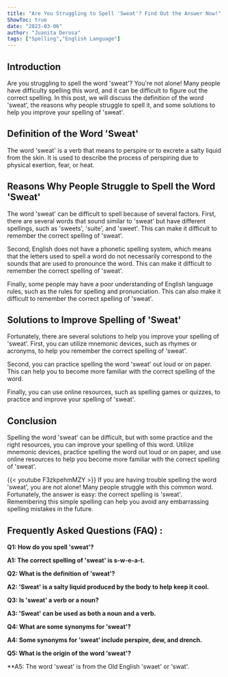 ```yaml
---
title: "Are You Struggling to Spell 'Sweat'? Find Out the Answer Now!"
ShowToc: true 
date: "2023-03-06"
author: "Juanita Derosa" 
tags: ["Spelling","English Language"]
---
```

## Introduction 
Are you struggling to spell the word 'sweat'? You're not alone! Many people have difficulty spelling this word, and it can be difficult to figure out the correct spelling. In this post, we will discuss the definition of the word 'sweat', the reasons why people struggle to spell it, and some solutions to help you improve your spelling of 'sweat'. 

## Definition of the Word 'Sweat'
The word 'sweat' is a verb that means to perspire or to excrete a salty liquid from the skin. It is used to describe the process of perspiring due to physical exertion, fear, or heat. 

## Reasons Why People Struggle to Spell the Word 'Sweat'
The word 'sweat' can be difficult to spell because of several factors. First, there are several words that sound similar to 'sweat' but have different spellings, such as 'sweets', 'suite', and 'sweet'. This can make it difficult to remember the correct spelling of 'sweat'. 

Second, English does not have a phonetic spelling system, which means that the letters used to spell a word do not necessarily correspond to the sounds that are used to pronounce the word. This can make it difficult to remember the correct spelling of 'sweat'. 

Finally, some people may have a poor understanding of English language rules, such as the rules for spelling and pronunciation. This can also make it difficult to remember the correct spelling of 'sweat'. 

## Solutions to Improve Spelling of 'Sweat'
Fortunately, there are several solutions to help you improve your spelling of 'sweat'. First, you can utilize mnemonic devices, such as rhymes or acronyms, to help you remember the correct spelling of 'sweat'. 

Second, you can practice spelling the word 'sweat' out loud or on paper. This can help you to become more familiar with the correct spelling of the word. 

Finally, you can use online resources, such as spelling games or quizzes, to practice and improve your spelling of 'sweat'. 

## Conclusion
Spelling the word 'sweat' can be difficult, but with some practice and the right resources, you can improve your spelling of this word. Utilize mnemonic devices, practice spelling the word out loud or on paper, and use online resources to help you become more familiar with the correct spelling of 'sweat'.

{{< youtube F3zkpehmMZY >}} 
If you are having trouble spelling the word 'sweat', you are not alone! Many people struggle with this common word. Fortunately, the answer is easy: the correct spelling is 'sweat'. Remembering this simple spelling can help you avoid any embarrassing spelling mistakes in the future.

## Frequently Asked Questions (FAQ) :
**Q1: How do you spell 'sweat'?**

**A1: The correct spelling of 'sweat' is s-w-e-a-t.**

**Q2: What is the definition of 'sweat'?**

**A2: 'Sweat' is a salty liquid produced by the body to help keep it cool.**

**Q3: Is 'sweat' a verb or a noun?**

**A3: 'Sweat' can be used as both a noun and a verb.**

**Q4: What are some synonyms for 'sweat'?**

**A4: Some synonyms for 'sweat' include perspire, dew, and drench.**

**Q5: What is the origin of the word 'sweat'?**

**A5: The word 'sweat' is from the Old English 'swaet' or 'swat'.





